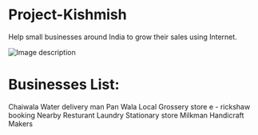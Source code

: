 # Project-Kishmish
Help small businesses around India to grow their sales using Internet.

![Image description](https://i.pinimg.com/564x/0b/c2/e6/0bc2e6ed322759aef423a3af98da5f03.jpg)



# Businesses List:

Chaiwala
Water delivery man
Pan Wala
Local Grossery store
e - rickshaw booking
Nearby Resturant
Laundry
Stationary store
Milkman
Handicraft Makers
